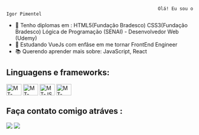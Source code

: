                                                            Olá! Eu sou o Igor Pimentel

- 📝 Tenho diplomas em : HTML5(Fundação Bradesco) CSS3(Fundação Bradesco) Lógica de Programação (SENAI) - Desenvolvedor Web (Udemy)
- 🌱 Estudando VueJs com enfâse em me tornar FrontEnd Engineer
- 📚 Querendo aprender mais sobre: JavaScript, React



<h2>Linguagens e frameworks:  </h2>
  <div style="display: inline_block">
    <img align="center" alt="MT-HTML" height="30" width="40" src="https://cdn.jsdelivr.net/gh/devicons/devicon/icons/html5/html5-plain-wordmark.svg">
    <img align="center" alt="MT-CSS" height="30" width="40" src="https://cdn.jsdelivr.net/gh/devicons/devicon/icons/css3/css3-plain-wordmark.svg">
    <img align="center" alt="MT-JS" height="30" width="40" src="https://cdn.jsdelivr.net/gh/devicons/devicon/icons/javascript/javascript-plain.svg">
    <img align="center" alt="MT-VUEJS" height="30" width="40" src="https://cdn.jsdelivr.net/gh/devicons/devicon/icons/vuejs/vuejs-original-wordmark.svg"> 
   </div>
   
   <h2>Faça contato comigo atráves : </h2>
  <div> 
    <a href = "mailto:igorpimentell@outlook.com"> <img src="https://img.shields.io/badge/Microsoft_Outlook-0078D4?style=for-the-badge&logo=microsoft-outlook&logoColor=white" target="_blank"></a>
    <a href="https://www.linkedin.com/in/igor-pimentel-sardinha-83727412a/" target="_blank"><img src="https://img.shields.io/badge/-LinkedIn-%230077B5?style=for-the-badge&logo=linkedin&logoColor=white" target="_blank"></a> 
  </div>
